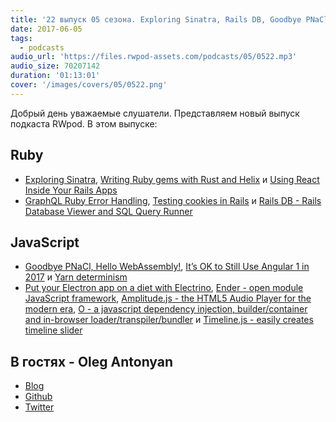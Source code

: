 ```yaml
---
title: '22 выпуск 05 сезона. Exploring Sinatra, Rails DB, Goodbye PNaCl, Hello WebAssembly, Amplitude.js, Timeline.js и прочее'
date: 2017-06-05
tags:
  - podcasts
audio_url: 'https://files.rwpod-assets.com/podcasts/05/0522.mp3'
audio_size: 70207142
duration: '01:13:01'
cover: '/images/covers/05/0522.png'
---
```


Добрый день уважаемые слушатели. Представляем новый выпуск подкаста RWpod. В этом выпуске:

## Ruby

- [Exploring Sinatra](http://opensourceforu.com/2017/06/exploring-sinatra/), [Writing Ruby gems with Rust and Helix](https://blog.dnsimple.com/2017/05/writing-ruby-gems-with-rust-and-helix/) и [Using React Inside Your Rails Apps](https://blog.codeship.com/using-react-inside-your-rails-apps/)
- [GraphQL Ruby Error Handling](http://tech.eshaiju.in/blog/2017/05/31/graphql-ruby-error-handling/), [Testing cookies in Rails](http://blog.arkency.com/2017/06/testing-cookies-in-rails/) и [Rails DB - Rails Database Viewer and SQL Query Runner](https://github.com/igorkasyanchuk/rails_db)

## JavaScript

- [Goodbye PNaCl, Hello WebAssembly!](https://blog.chromium.org/2017/05/goodbye-pnacl-hello-webassembly.html), [It’s OK to Still Use Angular 1 in 2017](https://www.alexkras.com/its-ok-to-still-use-angular-1-in-2017/) и [Yarn determinism](https://yarnpkg.com/blog/2017/05/31/determinism/)
- [Put your Electron app on a diet with Electrino](https://medium.com/dailyjs/put-your-electron-app-on-a-diet-with-electrino-c7ffdf1d6297), [Ender - open module JavaScript framework](http://enderjs.com/), [Amplitude.js - the HTML5 Audio Player for the modern era](https://521dimensions.com/open-source/amplitudejs), [O - a javascript dependency injection, builder/container and in-browser loader/transpiler/bundler](https://greenhouse.gardenhq.io/o/) и [Timeline.js - easily creates timeline slider](https://ilkeryilmaz.github.io/timelinejs/)

## В гостях - Oleg Antonyan

- [Blog](http://undefined-reference.org/)
- [Github](https://github.com/olegantonyan)
- [Twitter](https://twitter.com/oleg_antonyan)
